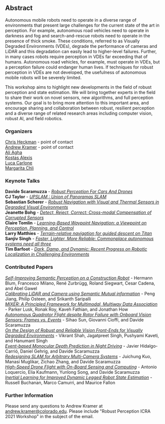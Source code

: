 ## Abstract

Autonomous mobile robots need to operate in a diverse range of environments that present large challenges for the current state of the art in perception. For example, autonomous road vehicles need to operate in darkness and fog and search-and-rescue robots need to operate in the presence of thick smoke. These conditions, referred to as Visually Degraded Environments (VDEs), degrade the performance of cameras and LiDAR and this degradation can easily lead to higher-level failures. Further, in many cases robots require perception in VDEs far exceeding that of humans. Autonomous road vehicles, for example, must operate in VDEs, but a perception failure could endanger human lives. If techniques for robust perception in VDEs are not developed, the usefulness of autonomous mobile robots will be severely limited.

This workshop aims to highlight new developments in the field of robust perception and state estimation. We will bring together experts in the field to share their work on novel sensors, new algorithms, and full perception systems. Our goal is to bring more attention to this important area, and encourage sharing and collaboration between robust, resilient perception and a diverse range of related research areas including computer vision, robust AI, and field robotics.


### Organizers
[Chris Heckman](http://www.ristoffer.ch/) - point of contact  
[Andrew Kramer](http://www.andrewjkramer.net/) - point of contact  
[Ali Agha](http://aliagha.site/)  
[Kostas Alexis](http://www.kostasalexis.com/)  
[Luca Carlone](https://lucacarlone.mit.edu/)  
[Margarita Chli](http://www.v4rl.ethz.ch)  


### Keynote Talks

**Davide Scaramuzza** - [*Robust Perception For Cars And Drones*](https://youtu.be/s5LL0NYbI-U)  
**CJ Taylor** - [*UPSLAM : Union of Panoramas SLAM*](https://youtu.be/zR2uR1hCcL0)  
**Sebastian Scherer** - [*Robust  Navigation  with  Visual  and  Thermal  Sensors  in Degraded Visual Environments*](https://youtu.be/KH5_eCivG7M)  
**Jeanette Bohg** - [*Detect, Reject, Correct: Cross-modal Compensation of Corrupted Sensors*](https://youtu.be/fTwtz_aXnD8)  
**Claire Tomlin** - [*Learning-Based Waypoint Navigation: a Viewpoint on Perception, Planning, and Control*](https://youtu.be/wg-D-KTbtnw)  
**Larry Matthies** - [*Terrain-relative navigation for guided descent on Titan*](https://youtu.be/KFyl3MlLv1Y)  
**Sanjiv Singh** - [*Faster, Lighter, More Reliable: Commonplace autonomous systems need all three*](https://youtu.be/eti0Txui89k)  
**Tim Barfoot** - [*Dark,  Damp,  and  Dynamic:  Recent  Progress  on  Robotic Localization in Challenging Environments*](https://youtu.be/KUKGSwTZ9CI)


### Contributed Papers

[*Self-Improving Semantic Perception on a Construction Robot*](papers/ICRA-21-WRPCE_paper_1.pdf) - Hermann Blum, Francesco Milano, René Zurbrügg, Roland Siegwart, Cesar Cadena, and Abel Gawel  
[*Calibrating LiDAR and Camera using Semantic Mutual information*](papers/ICRA-21-WRPCE_paper_2.pdf) - 	Peng Jiang, Philip Osteen, and Srikanth Saripalli  
[*MIXER: A Principled Framework for Multimodal, Multiway Data Association*](papers/ICRA-21-WRPCE_paper_3.pdf) - Parker Lusk, Ronak Roy, Kaveh Fathian, and Jonathan How  
[*Autonomous Quadrotor Flight despite Rotor Failure with Onboard Vision Sensors: Frames vs. Events*](papers/ICRA-21-WRPCE_paper_5.pdf) - 	Sihao Sun, Giovanni Cioffi, and Davide Scaramuzza  
[*On the Design of Robust and Reliable Vision Front-Ends for Visually Degraded Environments*](papers/ICRA-21-WRPCE_paper_6.pdf) - 	Vikrant Shah, Jagatpreet Singh, Pushyami Kaveti, and Hanumant Singh  
[*Event-based Monocular Depth Prediction in Night Driving*](papers/ICRA-21-WRPCE_paper_7.pdf) - 	Javier Hidalgo-Carrió, Daniel Gehrig, and Davide Scaramuzza  
[*Redesigning SLAM for Arbitrary Multi-Camera Systems*](papers/ICRA-21-WRPCE_paper_8.pdf) - 	Juichung Kuo, Manasi Muglikar, Zichao Zhang, and Davide Scaramuzza  
[*High-Speed Drone Flight with On-Board Sensing and Computing*](papers/ICRA-21-WRPCE_paper_9.pdf) - Antonio Loquercio, Elia Kaufmann, Yunlong Song, and Davide Scaramuzza  
[*Inertial Learning for Improved Dynamic Legged Robot State Estimation*](papers/ICRA-21-WRPCE_paper_10.pdf) - 	Russell Buchanan, Marco Camurri, and Maurice Fallon  


### Further Information
Please send any questions to Andrew Kramer at [andrew.kramer@colorado.edu](andrew.kramer@colorado.edu). Please include "Robust Perception ICRA 2021 Workshop" in the subject of the email.
